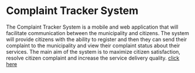 # Complaint Tracker System

The Complaint Tracker System is a mobile and web application that will facilitate communication between
the municipality and citizens. The system will provide citizens with the ability to register and then they can
send their complaint to the municipality and view their complaint status about their services. The main aim
of the system is to maximize citizen satisfaction, resolve citizen complaint and increase the service delivery
quality. [click here](https://github.com/Tshianeo28/COS730/files/4743054/user.manual.pdf)
